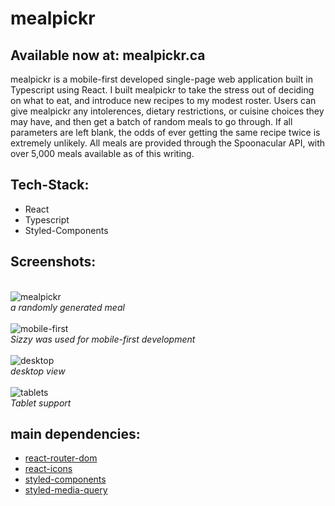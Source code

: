 # mealpickr

## Available now at: mealpickr.ca

mealpickr is a mobile-first developed single-page web application built in Typescript using React. I built mealpickr to take the stress out of deciding on what to eat, and introduce new recipes to my modest roster. Users can give mealpickr any intolerences, dietary restrictions, or cuisine choices they may have, and then get a batch of random meals to go through. If all parameters are left blank, the odds of ever getting the same recipe twice is extremely unlikely. All meals are provided through the Spoonacular API, with over 5,000 meals available as of this writing.

## Tech-Stack:
* React
* Typescript
* Styled-Components

## Screenshots:
\
![mealpickr](https://i.postimg.cc/J0vzvzSS/Screenshot-from-2021-04-22-14-01-08.png
)
\
*a randomly generated meal*
\
\
![mobile-first](https://i.postimg.cc/MGqKh4rZ/Screenshot-from-2021-04-22-13-47-44.png
)
\
*Sizzy was used for mobile-first development*
\
\
![desktop](https://i.postimg.cc/x860Hyvv/Screenshot-from-2021-04-22-13-50-29.png)
\
*desktop view*
\
\
![tablets](https://i.postimg.cc/6psQhTrv/Screenshot-from-2021-04-22-13-49-20.png
)
\
*Tablet support*

## main dependencies:

* [react-router-dom](https://www.npmjs.com/package/react-router-dom)
* [react-icons](https://www.npmjs.com/package/react-icons)
* [styled-components](https://www.npmjs.com/package/react-icons)
* [styled-media-query](https://www.npmjs.com/package/styled-media-query)